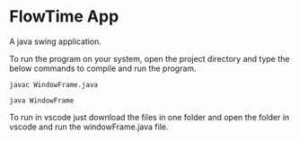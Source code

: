 # FlowTime App
A java swing application.

To run the program on your system, open the project directory and type the below commands to compile and run the program.
```shell
javac WindowFrame.java
```
```shell
java WindowFrame
```

To run in vscode just download the files in one folder and open the folder in vscode and run the windowFrame.java file.
